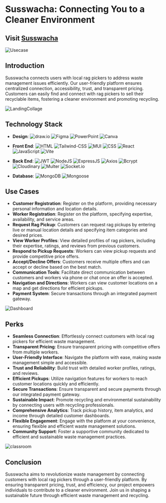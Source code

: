 
# Susswacha: Connecting You to a Cleaner Environment

## Visit [Susswacha](https://susswacha-platform-link.com)

![Usecase](https://i.ibb.co/GFgcKnJ/Use-Case-Susswascha.png)

## Introduction
Susswacha connects users with local rag pickers to address waste management issues efficiently. Our user-friendly platform ensures centralized connection, accessibility, trust, and transparent pricing. Customers can easily find and connect with rag pickers to sell their recyclable items, fostering a cleaner environment and promoting recycling.

![LandingCollage](https://github.com/ANKIT-BISWAS-20/E-Learning-Client/assets/91245104/54b5bd94-3e67-4a0d-8007-e7ef1850ce34)

## Technology Stack
- **Design**:
     ![draw.io](https://img.shields.io/badge/Draw.io-design-F08705?style=flat&logo=diagramsdotnet) ![Figma](https://img.shields.io/badge/Figma-Design-F24E1E?style=flat&logo=figma)  ![PowerPoint](https://img.shields.io/badge/PowerPoint-Design-B7472A?style=flat&logo=microsoftpowerpoint) ![Canva](https://img.shields.io/badge/Canva-Design-00C4CC?style=flat&logo=canva)

- **Front End**:
     ![HTML](https://img.shields.io/badge/HTML-Front%20End-E34F26?style=flat&logo=html5) ![Tailwind-CSS](https://img.shields.io/badge/Tailwind--CSS-Front%20End-06B6D4?style=flat&logo=tailwindcss)
![MUI](https://img.shields.io/badge/MUI-007FFF?style=for-the-badge&logo=mui&logoColor=white) ![CSS](https://img.shields.io/badge/CSS-Front%20End-1572B6?style=flat&logo=css3) ![React](https://img.shields.io/badge/React-Front%20End-61DAFB?style=flat&logo=react) ![JavaScript](https://img.shields.io/badge/JavaScript-Front%20End-F7DF1E?style=flat&logo=javascript) ![Vite](https://img.shields.io/badge/Vite-Front%20End-646CFF?style=flat&logo=vite)
- **Back End**:
  ![JWT](https://img.shields.io/badge/JWT-Back%20End-yellow?style=flat&logo=jsonwebtokens) ![NodeJS](https://img.shields.io/badge/NodeJS-Back%20End-339933?style=flat&logo=nodedotjs)  ![ExpressJS](https://img.shields.io/badge/ExpressJS-Back%20End-DA3940?style=flat&logo=express)  ![Axios](https://img.shields.io/badge/Axios-Back%20End-5A29E4?style=flat&logo=axios) ![Bcrypt](https://img.shields.io/badge/Bcrypt-Back%20End-512BD4) ![Cloudinary](https://img.shields.io/badge/Cloudinary-Back%20End-3448C5?style=flat&logo=cloudinary)  ![Multer](https://img.shields.io/badge/Multer-Back%20End-F46519) ![Socket.io](https://img.shields.io/badge/Socket.io-Back%20End-gray?style=flat&logo=socketdotio)
  
- **Database**:
 ![MongoDB](https://img.shields.io/badge/MongoDB-Database-47A248?style=flat&logo=mongodb) ![Mongoose](https://img.shields.io/badge/Mongoose-Database-880000?style=flat&logo=mongoose)

## Use Cases
- **Customer Registration**: Register on the platform, providing necessary personal information and location details.
- **Worker Registration**: Register on the platform, specifying expertise, availability, and service areas.
- **Request Rag Pickup**: Customers can request rag pickups by entering live or manual location details and specifying item categories and desired prices.
- **View Worker Profiles**: View detailed profiles of rag pickers, including their expertise, ratings, and reviews from previous customers.
- **Respond to Pickup Requests**: Workers can view pickup requests and provide competitive price offers.
- **Accept/Decline Offers**: Customers receive multiple offers and can accept or decline based on the best match.
- **Communication Tools**: Facilitate direct communication between customers and workers via phone or chat once an offer is accepted.
- **Navigation and Directions**: Workers can view customer locations on a map and get directions for efficient pickups.
- **Payment System**: Secure transactions through an integrated payment gateway.

![Dashboard](https://github.com/ANKIT-BISWAS-20/E-Learning-Client/assets/91245104/f85f4bec-cc7d-4f62-8e82-1e072760d456)

## Perks
- **Seamless Connection**: Effortlessly connect customers with local rag pickers for efficient waste management.
- **Transparent Pricing**: Ensure transparent pricing with competitive offers from multiple workers.
- **User-Friendly Interface**: Navigate the platform with ease, making waste management simple and accessible.
- **Trust and Reliability**: Build trust with detailed worker profiles, ratings, and reviews.
- **Efficient Pickups**: Utilize navigation features for workers to reach customer locations quickly and efficiently.
- **Secure Transactions**: Ensure transparent and secure payments through our integrated payment gateway.
- **Sustainable Impact**: Promote recycling and environmental sustainability by connecting users with recycling professionals.
- **Comprehensive Analytics**: Track pickup history, item analytics, and income through detailed customer dashboards.
- **Flexible Engagement**: Engage with the platform at your convenience, ensuring flexible and efficient waste management solutions.
- **Community Support**: Foster a supportive community dedicated to efficient and sustainable waste management practices.

![classroom](https://github.com/ANKIT-BISWAS-20/E-Learning-Client/assets/91245104/14867c62-3597-49b9-8b01-cd79641389c3)

## Conclusion
Susswacha aims to revolutionize waste management by connecting customers with local rag pickers through a user-friendly platform. By ensuring transparent pricing, trust, and efficiency, our project empowers individuals to contribute to a cleaner environment. Join us in shaping a sustainable future through efficient waste management and recycling.





